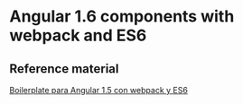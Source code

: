 Angular 1.6 components with webpack and ES6
===========================================

Reference material
------------------
[Boilerplate para Angular 1.5 con webpack y ES6](https://medium.com/@HenryGBC/boilerplate-para-angular-1-5-con-webpack-y-es6-3d735dc8ac76)
